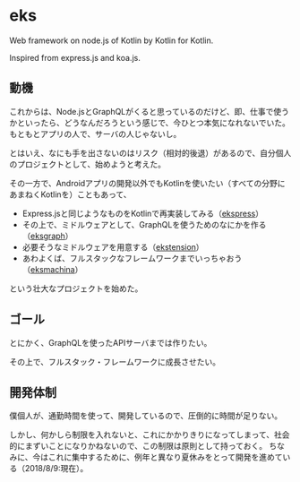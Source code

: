 # eks

Web framework on node.js of Kotlin by Kotlin for Kotlin.

Inspired from express.js and koa.js.

## 動機

これからは、Node.jsとGraphQLがくると思っているのだけど、即、仕事で使うかといったら、どうなんだろうという感じで、今ひとつ本気になれないでいた。もともとアプリの人で、サーバの人じゃないし。

とはいえ、なにも手を出さないのはリスク（相対的後退）があるので、自分個人のプロジェクトとして、始めようと考えた。

その一方で、Androidアプリの開発以外でもKotlinを使いたい（すべての分野にあまねくKotlinを）こともあって、

* Express.jsと同じようなものをKotlinで再実装してみる（[ekspress](./press/README.md)）
* その上で、ミドルウェアとして、GraphQLを使うためのなにかを作る（[eksgraph](./graph/README.md)）
* 必要そうなミドルウェアを用意する（[ekstension](./tension/README.md)）
* あわよくば、フルスタックなフレームワークまでいっちゃおう（[eksmachina](./machina/README.md)）

という壮大なプロジェクトを始めた。

## ゴール

とにかく、GraphQLを使ったAPIサーバまでは作りたい。

その上で、フルスタック・フレームワークに成長させたい。

## 開発体制

僕個人が、通勤時間を使って、開発しているので、圧倒的に時間が足りない。

しかし、何かしら制限を入れないと、これにかかりきりになってしまって、社会的にまずいことになりかねないので、この制限は原則として持っておく。
ちなみに、今はこれに集中するために、例年と異なり夏休みをとって開発を進めている（2018/8/9:現在）。